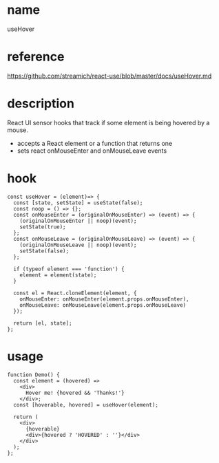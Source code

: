 # name

useHover

# reference

https://github.com/streamich/react-use/blob/master/docs/useHover.md

# description

React UI sensor hooks that track if some element is being hovered by a mouse.

- accepts a React element or a function that returns one
- sets react onMouseEnter and onMouseLeave events

# hook

```
const useHover = (element)=> {
  const [state, setState] = useState(false);
  const noop = () => {};
  const onMouseEnter = (originalOnMouseEnter) => (event) => {
    (originalOnMouseEnter || noop)(event);
    setState(true);
  };
  const onMouseLeave = (originalOnMouseLeave) => (event) => {
    (originalOnMouseLeave || noop)(event);
    setState(false);
  };

  if (typeof element === 'function') {
    element = element(state);
  }

  const el = React.cloneElement(element, {
    onMouseEnter: onMouseEnter(element.props.onMouseEnter),
    onMouseLeave: onMouseLeave(element.props.onMouseLeave)
  });

  return [el, state];
};
```

# usage

```
function Demo() {
  const element = (hovered) =>
    <div>
      Hover me! {hovered && 'Thanks!'}
    </div>;
  const [hoverable, hovered] = useHover(element);

  return (
    <div>
      {hoverable}
      <div>{hovered ? 'HOVERED' : ''}</div>
    </div>
  );
};
```
